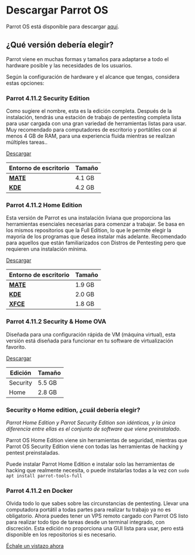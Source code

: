 # Descargar Parrot OS #

Parrot OS está disponible para descargar [aquí](https://parrotsec.org/download/).

## ¿Qué versión debería elegir? ##

Parrot viene en muchas formas y tamaños para adaptarse a todo el hardware posible y las necesidades de los usuarios.

Según la configuración de hardware y el alcance que tengas, considera estas opciones:

### Parrot 4.11.2 Security Edition ###

Como sugiere el nombre, esta es la edición completa.
Después de la instalación, tendrás una estación de trabajo de pentesting completa lista para usar cargada con una gran variedad de herramientas listas para usar.
Muy recomendado para computadores de escritorio y portátiles con al menos 4 GB de RAM, para una experiencia fluida mientras se realizan múltiples tareas..

[Descargar](https://parrotsec.org/security-edition/)

| Entorno de escritorio |  Tamaño  |
|--------------------|--------|
|<strong>[MATE](<./desktop-enviroments.html#mate-desktop>)</strong>| 4.1 GB |
|<strong>[KDE](<./desktop-enviroments.html#kde-desktop>)</strong>| 4.2 GB |

### Parrot 4.11.2 Home Edition ###
Esta versión de Parrot es una instalación liviana que proporciona las herramientas esenciales necesarias para comenzar a trabajar.
Se basa en los mismos repositorios que la Full Edition, lo que le permite elegir la mayoría de los programas que desea instalar más adelante.
Recomendado para aquellos que están familiarizados con Distros de Pentesting pero que requieren una instalación mínima.

[Descargar](https://parrotsec.org/home-edition/)

| Entorno de escritorio |  Tamaño  |
|--------------------|--------|
|<strong>[MATE](<./desktop-enviroments.html#mate-desktop>)</strong>| 1.9 GB |
|<strong>[KDE](<./desktop-enviroments.html#kde-desktop>)</strong>| 2.0 GB |
|<strong>[XFCE](<./desktop-enviroments.html#xfce-desktop>)</strong>| 1.8 GB |


### Parrot 4.11.2 Security & Home OVA ###
Diseñada para una configuración rápida de VM (máquina virtual), esta versión está diseñada para funcionar en tu software de virtualización favorito.

[Descargar](https://download.parrot.sh/parrot/iso/4.11.1/Parrot-home-4.11.2_virtual.ova.mirrorlist)

| Edición  |  Tamaño  |
|----------|--------|
| Security | 5.5 GB |
| Home     | 2.8 GB |

### Security o Home edition, ¿cuál debería elegir? ###

*Parrot Home Edition y Parrot Security Edition son idénticas, y la única diferencia entre ellas es el conjunto de software que viene preinstalado*.

Parrot OS Home Edition viene sin herramientas de seguridad, mientras que Parrot OS Security Edition viene con todas las herramientas de hacking y pentest preinstaladas.

Puede instalar Parrot Home Edition e instalar solo las herramientas de hacking que realmente necesita, o puede instalarlas todas a la vez con `sudo apt install parrot-tools-full`


### Parrot 4.11.2 en Docker ###
Olvida todo lo que sabes sobre las circunstancias de pentesting. Llevar una computadora portátil a todas partes para realizar tu trabajo ya no es obligatorio.
Ahora puedes tener un VPS remoto cargado con Parrot OS listo para realizar todo tipo de tareas desde un terminal integrado, con discreción.
Esta edición no proporciona una GUI lista para usar, pero está disponible en los repositorios si es necesario.

[Échale un vistazo ahora](<./parrot-en-docker.md>)

